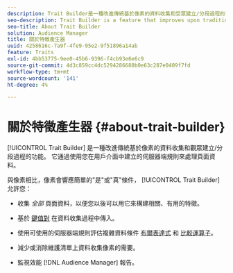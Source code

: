 ```yaml
---
description: Trait Builder是一種改進傳統基於像素的資料收集和受眾建立/分段過程的功能。 它通過使用您在用戶介面中建立的伺服器端規則來處理頁面資料。
seo-description: Trait Builder is a feature that improves upon traditional pixel-based data collection and audience creation/segmentation processes. It works by processing page data with server-side rules you create in the user interface.
seo-title: About Trait Builder
solution: Audience Manager
title: 關於特徵產生器
uuid: 4258616c-7a9f-4fe9-95e2-9f51896a14ab
feature: Traits
exl-id: 4bb53775-9ee0-45b6-9396-f4cb93e6e6c9
source-git-commit: 4d3c859cc4dc5294286680b0e63c287e0409f7fd
workflow-type: tm+mt
source-wordcount: '141'
ht-degree: 4%

---
```


# 關於特徵產生器 {#about-trait-builder}

[!UICONTROL Trait Builder] 是一種改進傳統基於像素的資料收集和觀眾建立/分段過程的功能。 它通過使用您在用戶介面中建立的伺服器端規則來處理頁面資料。

<!-- c_tb_about.xml -->

與像素相比，像素會響應簡單的&quot;是&quot;或&quot;真&quot;條件， [!UICONTROL Trait Builder] 允許您：

* 收集 *全部* 頁面資料，以便您以後可以用它來構建相關、有用的特徵。
* 基於 [鍵值對](../../reference/key-value-pairs-explained.md) 在資料收集過程中傳入。
* 使用可使用的伺服器端規則評估複雜資料條件 [布爾表達式](../../reference/boolean-expressions-tsb.md) 和 [比較運算子](../../features/traits/trait-comparison-operators.md)。

* 減少或消除維護清單上資料收集像素的需要。
* 監視效能 [!DNL Audience Manager] 報告。
